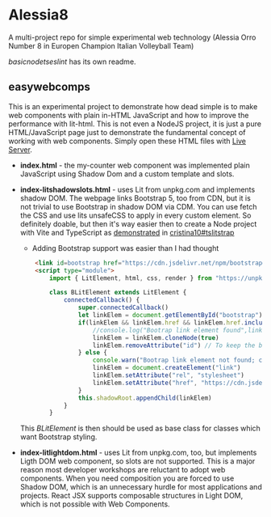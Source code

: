 # Alessia8
A multi-project repo for simple experimental web technology (Alessia Orro Number 8 in Europen Champion Italian Volleyball Team)

*basicnodetseslint* has its own readme.

## easywebcomps
This is an experimental project to demonstrate how dead simple is to make web components with plain in-HTML JavaScript and how to improve the performance with lit-html.
This is not even a NodeJS project, it is just a pure HTML/JavaScript page just to demonstrate the fundamental concept of working with web components.
Simply open these HTML files with [Live Server](https://marketplace.visualstudio.com/items?itemName=ritwickdey.LiveServer).

- **index.html** - the my-counter web component was implemented plain JavaScript using Shadow Dom and a custom template and slots.

- **index-litshadowslots.html** - uses Lit from unpkg.com and implements shadow DOM. The webpage links Bootstrap 5, too from CDN, but it is not trivial to use Bootstrap in shadow DOM via CDM. You can use fetch the CSS and use lits unsafeCSS to apply in every custom element. So definitely doable, but then it's way easier then to create a Node project with Vite and TypeScript as [demonstrated](https://white-pond-01b194d03.azurestaticapps.net/) in [cristina10#tslitstrap](https://github.com/nemethmik/cristina10#tslitstrap)
    - Adding Bootstrap support was easier than I had thought
    ```html
        <link id=bootstrap href="https://cdn.jsdelivr.net/npm/bootstrap@5.1.3/dist/css/bootstrap.min.css" rel="stylesheet" integrity="sha384-1BmE4kWBq78iYhFldvKuhfTAU6auU8tT94WrHftjDbrCEXSU1oBoqyl2QvZ6jIW3" crossorigin="anonymous">
        <script type="module">
            import { LitElement, html, css, render } from "https://unpkg.com/lit-element/lit-element.js?module"

            class BLitElement extends LitElement {
                connectedCallback() {
                    super.connectedCallback()
                    let linkElem = document.getElementById("bootstrap")
                    if(linkElem && linkElem.href && linkElem.href.includes("bootstrap")) {
                        //console.log("Bootrap link element found",linkElem)
                        linkElem = linkElem.cloneNode(true)
                        linkElem.removeAttribute("id") // To keep the bootstrap ID globally unique 
                    } else {
                        console.warn("Bootrap link element not found; creating a default link. Add an id=bootstrap to your link element.")
                        linkElem = document.createElement("link")
                        linkElem.setAttribute("rel", "stylesheet")
                        linkElem.setAttribute("href", "https://cdn.jsdelivr.net/npm/bootstrap@5.1.3/dist/css/bootstrap.min.css")
                    }
                    this.shadowRoot.appendChild(linkElem)
                }
            }
    ```
    This *BLitElement* is then should be used as base class for classes which want Bootstrap styling.

- **index-litlightdom.html** - uses Lit from unpkg.com, too, but implements Ligth DOM web component, so slots are not supported.
This is a major reason most developer workshops are reluctant to adopt web components. When you need composition you are forced to use Shadow DOM, which is an unnecessary hurdle for most applications and projects. React JSX supports composable structures in Light DOM, which is not possible with Web Components.

